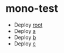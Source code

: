 # mono-test

* Deploy [root](http://localhost:8888/start/deploy?repository=https://github.com/biilmann/mono-test)
* Deploy [a](http://localhost:8888/start/deploy?repository=https://github.com/biilmann/mono-test&base=a)
* Deploy [b](http://localhost:8888/start/deploy?repository=https://github.com/biilmann/mono-test&base=b)
* Deploy [c](http://localhost:8888/start/deploy?repository=https://github.com/biilmann/mono-test&base=b/c)